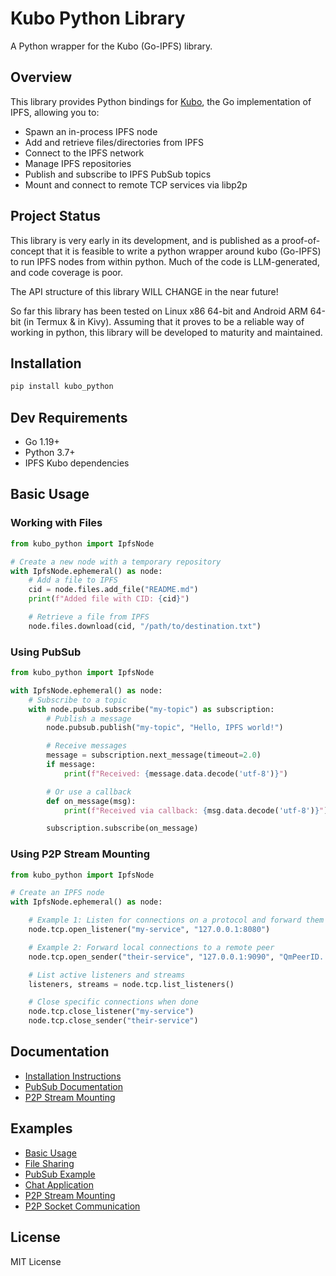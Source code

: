 # Kubo Python Library

A Python wrapper for the Kubo (Go-IPFS) library.

## Overview

This library provides Python bindings for [Kubo](https://github.com/ipfs/kubo), the Go implementation of IPFS, allowing you to:

- Spawn an in-process IPFS node
- Add and retrieve files/directories from IPFS
- Connect to the IPFS network
- Manage IPFS repositories
- Publish and subscribe to IPFS PubSub topics
- Mount and connect to remote TCP services via libp2p

## Project Status

This library is very early in its development, and is published as a proof-of-concept that it is feasible to write a python wrapper around kubo (Go-IPFS) to run IPFS nodes from within python.
Much of the code is LLM-generated, and code coverage is poor.

The API structure of this library WILL CHANGE in the near future!

So far this library has been tested on Linux x86 64-bit and Android ARM 64-bit (in Termux & in Kivy).
Assuming that it proves to be a reliable way of working in python, this library will be developed to maturity and maintained.

## Installation

```bash
pip install kubo_python
```

## Dev Requirements

- Go 1.19+
- Python 3.7+
- IPFS Kubo dependencies

## Basic Usage

### Working with Files

```python
from kubo_python import IpfsNode

# Create a new node with a temporary repository
with IpfsNode.ephemeral() as node:
    # Add a file to IPFS
    cid = node.files.add_file("README.md")
    print(f"Added file with CID: {cid}")

    # Retrieve a file from IPFS
    node.files.download(cid, "/path/to/destination.txt")
```

### Using PubSub

```python
from kubo_python import IpfsNode

with IpfsNode.ephemeral() as node:
    # Subscribe to a topic
    with node.pubsub.subscribe("my-topic") as subscription:
        # Publish a message
        node.pubsub.publish("my-topic", "Hello, IPFS world!")

        # Receive messages
        message = subscription.next_message(timeout=2.0)
        if message:
            print(f"Received: {message.data.decode('utf-8')}")

        # Or use a callback
        def on_message(msg):
            print(f"Received via callback: {msg.data.decode('utf-8')}")

        subscription.subscribe(on_message)
```

### Using P2P Stream Mounting

```python
from kubo_python import IpfsNode

# Create an IPFS node
with IpfsNode.ephemeral() as node:

    # Example 1: Listen for connections on a protocol and forward them to a local service
    node.tcp.open_listener("my-service", "127.0.0.1:8080")

    # Example 2: Forward local connections to a remote peer
    node.tcp.open_sender("their-service", "127.0.0.1:9090", "QmPeerID...")

    # List active listeners and streams
    listeners, streams = node.tcp.list_listeners()

    # Close specific connections when done
    node.tcp.close_listener("my-service")
    node.tcp.close_sender("their-service")
```

## Documentation

- [Installation Instructions](INSTALL.md)
- [PubSub Documentation](docs/pubsub.md)
- [P2P Stream Mounting](docs/p2p.md)

## Examples

- [Basic Usage](examples/basic_usage.py)
- [File Sharing](examples/file_sharing.py)
- [PubSub Example](examples/pubsub_example.py)
- [Chat Application](examples/chat_app.py)
- [P2P Stream Mounting](examples/p2p_example.py)
- [P2P Socket Communication](examples/p2p_socket_example.py)

## License

MIT License
